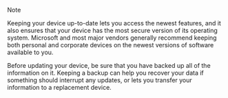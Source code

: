   > [!NOTE]
  > Keeping your device up-to-date lets you access the newest features, and it also ensures that your device has the most secure version of its operating system. Microsoft and most major vendors generally recommend keeping both personal and corporate devices on the newest versions of software available to you.

Before updating your device, be sure that you have backed up all of the information on it. Keeping a backup can help you recover your data if something should interrupt any updates, or lets you transfer your information to a replacement device. 
